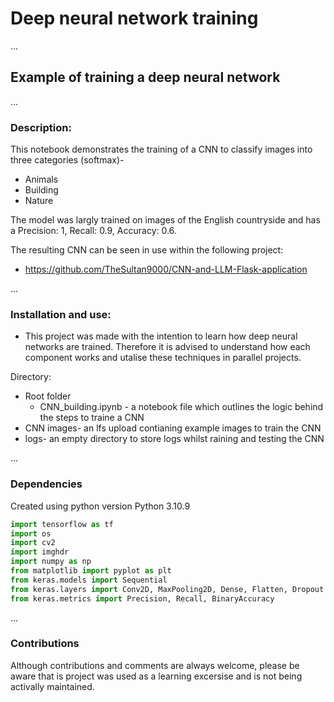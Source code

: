 # Deep neural network training

...
## Example of training a deep neural network

...
### Description:
This notebook demonstrates the training of a CNN to classify images into three categories (softmax)-
* Animals
* Building
* Nature

The model was largly trained on images of the English countryside and has a Precision: 1, Recall: 0.9, Accuracy: 0.6.

The resulting CNN can be seen in use within the following project:
- <a href="https://github.com/TheSultan9000/CNN-and-LLM-Flask-application">https://github.com/TheSultan9000/CNN-and-LLM-Flask-application</a>

...
### Installation and use:
- This project was made with the intention to learn how deep neural networks are trained. Therefore it is advised to understand how each component works and utalise these techniques in parallel projects.

Directory:
* Root folder
    * CNN_building.ipynb - a notebook file which outlines the logic behind the steps to traine a CNN
* CNN images- an lfs upload contianing example images to train the CNN
* logs- an empty directory to store logs whilst raining and testing the CNN

...
### Dependencies
Created using python version Python 3.10.9
```python
import tensorflow as tf
import os
import cv2
import imghdr
import numpy as np
from matplotlib import pyplot as plt
from keras.models import Sequential
from keras.layers import Conv2D, MaxPooling2D, Dense, Flatten, Dropout
from keras.metrics import Precision, Recall, BinaryAccuracy
```

...
### Contributions
Although contributions and comments are always welcome, please be aware that is project was used as a learning excersise and is not being activally maintained.
